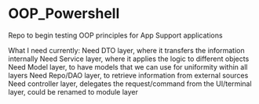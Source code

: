 # OOP_Powershell
Repo to begin testing OOP principles for App Support applications

What I need currently:
Need DTO layer, where it transfers the information internally
Need Service layer, where it applies the logic to different objects
Need Model layer, to have models that we can use for uniformity within all layers
Need Repo/DAO layer, to retrieve information from external sources
Need controller layer, delegates the request/command from the UI/terminal layer, could be renamed to module layer
